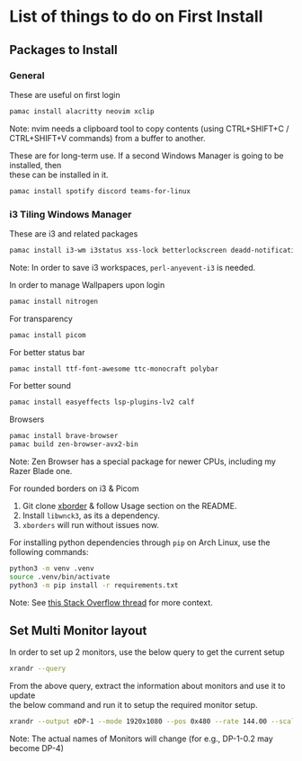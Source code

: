 # List of things to do on First Install

## Packages to Install
### General

These are useful on first login
```bash
pamac install alacritty neovim xclip
```
Note: nvim needs a clipboard tool to copy contents (using CTRL+SHIFT+C / CTRL+SHIFT+V commands) from a buffer to another.

These are for long-term use. If a second Windows Manager is going to be installed, then\
these can be installed in it.
```bash
pamac install spotify discord teams-for-linux
```

### i3 Tiling Windows Manager

These are i3 and related packages
```bash
pamac install i3-wm i3status xss-lock betterlockscreen deadd-notification-center blueman network-manager-applet perl-anyevent-i3
```
Note: In order to save i3 workspaces, `perl-anyevent-i3` is needed.

In order to manage Wallpapers upon login
```bash
pamac install nitrogen
```

For transparency
```bash
pamac install picom
```

For better status bar
```bash
pamac install ttf-font-awesome ttc-monocraft polybar
```

For better sound
```bash
pamac install easyeffects lsp-plugins-lv2 calf
```

Browsers
```bash
pamac install brave-browser
pamac build zen-browser-avx2-bin
```
Note: Zen Browser has a special package for newer CPUs, including my Razer Blade one.

For rounded borders on i3 & Picom
1. Git clone [xborder](https://github.com/deter0/xborder) & follow Usage section on the README. 
2. Install `libwnck3`, as its a dependency.
3. `xborders` will run without issues now.

For installing python dependencies through `pip` on Arch Linux, use the following commands:
```bash
python3 -m venv .venv
source .venv/bin/activate
python3 -m pip install -r requirements.txt
```
Note: See [this Stack Overflow thread](https://stackoverflow.com/questions/75602063/pip-install-r-requirements-txt-is-failing-this-environment-is-externally-mana) for more context.

## Set Multi Monitor layout

In order to set up 2 monitors, use the below query to get the current setup
```bash
xrandr --query
```

From the above query, extract the information about monitors and use it to update\
the below command and run it to setup the required monitor setup.
```bash
xrandr --output eDP-1 --mode 1920x1080 --pos 0x480 --rate 144.00 --scale 1.00 --output DP-1-0.2 --primary --mode 2560x1440 --pos 1920x120 --rate 59.95 --scale 1.00 --output DP-1-0.3 --mode 1920x1080 --pos 4480x0 --scale 1.00 --rotate right
```
Note: The actual names of Monitors will change (for e.g., DP-1-0.2 may become DP-4)
